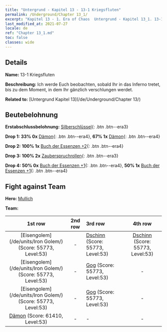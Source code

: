 ```yaml
---
title: "Untergrund - Kapitel 13 - 13-1 Kriegsfluten"
permalink: /Underground/Chapter 13_1/
excerpt: "Kapitel 13 - 1. Era of Chaos  Untergrund - Kapitel 13_1. 13-1 Kriegsfluten"
last_modified_at: 2021-07-27
locale: de
ref: "Chapter 13_1.md"
toc: false
classes: wide
---
```


## Details

 **Name:** 13-1 Kriegsfluten

 **Beschreibung:** Ich werde Euch beobachten, sobald Ihr in das Inferno tretet, bis zu dem Moment, in dem Ihr gänzlich verschlungen werdet.

 **Related to:** [Untergrund Kapitel 13](/de/Underground/Chapter 13/)

## Beutebelohnung

 **Erstabschlussbelohnung:** [Silberschlüssel](/ItemsDE/con_693/){: .btn .btn--era3}

 **Drop 1:** **33% 0x** [Dämon](/ItemsDE/unt_229/){: .btn .btn--era4}, **67% 1x** [Dämon](/ItemsDE/unt_229/){: .btn .btn--era4}

 **Drop 2:** **100% 1x** [Buch der Essenzen +2](/ItemsDE/mat_53/){: .btn .btn--era4}

 **Drop 3:** **100% 2x** [Zauberspruchrollen](/ItemsDE/con_694/){: .btn .btn--era3}

 **Drop 4:** **50% 0x** [Buch der Essenzen +1](/ItemsDE/mat_46/){: .btn .btn--era4}, **50% 1x** [Buch der Essenzen +1](/ItemsDE/mat_46/){: .btn .btn--era4}


## Fight against Team
 **Hero:** [Mullich](/de/heroes/Mullich/)

 **Team:**


  | 1st row | 2nd row | 3rd row | 4th row |
  |:----:|:----:|:----|:----:|
  | [Eisengolem](/de/units/Iron Golem/) (Score: 55773, Level:53)  | - | [Dschinn](/de/units/Genie/) (Score: 55773, Level:53)  | [Dschinn](/de/units/Genie/) (Score: 55773, Level:53)  |
  | [Eisengolem](/de/units/Iron Golem/) (Score: 55773, Level:53)  | - | [Gog](/de/units/Gog/) (Score: 55773, Level:53)  | - |
  | [Eisengolem](/de/units/Iron Golem/) (Score: 55773, Level:53)  | - | [Gog](/de/units/Gog/) (Score: 55773, Level:53)  | - |
  | [Dämon](/de/units/Demon/) (Score: 61410, Level:53)  | - | - | - |


